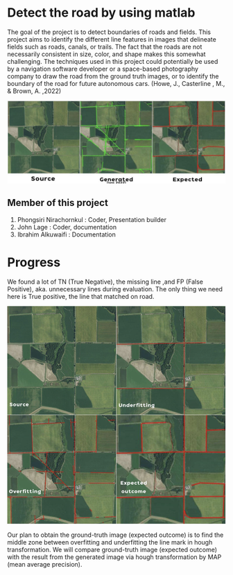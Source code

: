 # Detect the road by using matlab


The goal of the project is to detect boundaries of roads and fields. This project aims to identify the different line features in images that delineate fields such as roads, canals, or trails. The fact that the roads are not necessarily consistent in size, color, and shape makes this somewhat challenging. The techniques used in this project could potentially be used by a navigation software developer or a space-based photography company to draw the road from the ground truth images, or to identify the boundary of the road for future autonomous cars. (Howe, J., Casterline , M., & Brown, A. ,2022)


![alt text](https://github.com/bring-nirachornkul/Road-Detection/blob/master/Expected%20photo.png?raw=true)


## Member of this project

1. Phongsiri Nirachornkul  : Coder, Presentation builder
2. John Lage               : Coder, documentation
3. Ibrahim Alkuwaifi       : Documentation


# Progress

We found a lot of TN (True Negative), the missing line ,and FP (False Positive), aka. unnecessary lines during evaluation. The only thing we need here is True positive, the line that matched on road.

![alt text](https://github.com/bring-nirachornkul/Road-Detection/blob/master/Compare%20and%20contrast.png?raw=true)

Our plan to obtain the ground-truth image (expected outcome) is to find the middle zone between overfitting and underfitting the line mark in hough transformation. We will compare ground-truth image (expected outcome) with the result from the generated image via hough transformation by MAP (mean average precision). 
